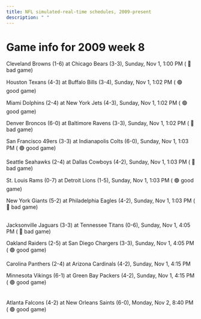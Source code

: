 ```yaml
---
title: NFL simulated-real-time schedules, 2009-present
description: " "
---
```


# Game info for 2009 week 8

Cleveland Browns (1-6) at Chicago Bears (3-3), Sunday, Nov 1, 1:00 PM (	:red_circle: bad game)

Houston Texans (4-3) at Buffalo Bills (3-4), Sunday, Nov 1, 1:02 PM (	:green_circle: good game)

Miami Dolphins (2-4) at New York Jets (4-3), Sunday, Nov 1, 1:02 PM (	:green_circle: good game)

Denver Broncos (6-0) at Baltimore Ravens (3-3), Sunday, Nov 1, 1:02 PM (	:red_circle: bad game)

San Francisco 49ers (3-3) at Indianapolis Colts (6-0), Sunday, Nov 1, 1:03 PM (	:green_circle: good game)

Seattle Seahawks (2-4) at Dallas Cowboys (4-2), Sunday, Nov 1, 1:03 PM (	:red_circle: bad game)

St. Louis Rams (0-7) at Detroit Lions (1-5), Sunday, Nov 1, 1:03 PM (	:green_circle: good game)

New York Giants (5-2) at Philadelphia Eagles (4-2), Sunday, Nov 1, 1:03 PM (	:red_circle: bad game)

<br/>Jacksonville Jaguars (3-3) at Tennessee Titans (0-6), Sunday, Nov 1, 4:05 PM (	:red_circle: bad game)

Oakland Raiders (2-5) at San Diego Chargers (3-3), Sunday, Nov 1, 4:05 PM (	:green_circle: good game)

Carolina Panthers (2-4) at Arizona Cardinals (4-2), Sunday, Nov 1, 4:15 PM

Minnesota Vikings (6-1) at Green Bay Packers (4-2), Sunday, Nov 1, 4:15 PM (	:green_circle: good game)

<br/>Atlanta Falcons (4-2) at New Orleans Saints (6-0), Monday, Nov 2, 8:40 PM (	:green_circle: good game)

